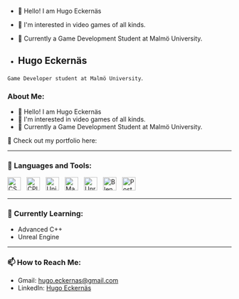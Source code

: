 - 👋 Hello! I am Hugo Eckernäs
- 👀 I'm interested in video games of all kinds.
- 🏫 Currently a Game Development Student at Malmö University.

- ## Hugo Eckernäs

`Game Developer student at Malmö University`.

### About Me: 
- 👋 Hello! I am Hugo Eckernäs
- 👀 I'm interested in video games of all kinds.
- 🏫 Currently a Game Development Student at Malmö University.

💼 Check out my portfolio here: 

---

### 🧰 Languages and Tools: 

<img align="left" alt="CSharp" width="30px" style="padding-right:10px;" src="https://cdn.jsdelivr.net/gh/devicons/devicon/icons/csharp/csharp-original.svg" />
<img align="left" alt="CPlusPlus" width="30px" style="padding-right:10px;" src="https://cdn.jsdelivr.net/gh/devicons/devicon/icons/cplusplus/cplusplus-original.svg" />
<img align="left" alt="Unity" width="30px" style="padding-right:10px;" src="https://cdn.jsdelivr.net/gh/devicons/devicon/icons/unity/unity-original.svg" />
<img align="left" alt="Maya" width="30px" style="padding-right:10px;" src="https://cdn.jsdelivr.net/gh/devicons/devicon/icons/maya/maya-original-wordmark.svg" />
<img align="left" alt="UnrealEngine" width="30px" style="padding-right:10px;" src="https://cdn.jsdelivr.net/gh/devicons/devicon/icons/unrealengine/unrealengine-original.svg" />
<img align="left" alt="Blender" width="30px" style="padding-right:10px;" src="https://cdn.jsdelivr.net/gh/devicons/devicon/icons/blender/blender-original.svg" />
<img align="left" alt="PostgreSQL" width="30px" style="padding-right:10px;" src="https://cdn.jsdelivr.net/gh/devicons/devicon/icons/postgresql/postgresql-original.svg" />
<br />
<br />

---

### 🌱 Currently Learning:

- Advanced C++
- Unreal Engine

---

### 📫 How to Reach Me:

- Gmail: [hugo.eckernas@gmail.com](hugo.eckernas@gmail.com)
- LinkedIn: [Hugo Eckernäs](https://www.linkedin.com/in/hugo-eckern%C3%A4s/)

<!--
**HugoEck/HugoEck** is a ✨ _special_ ✨ repository because its `README.md` (this file) appears on your GitHub profile.

Here are some ideas to get you started:

- 🔭 I’m currently working on ...
- 🌱 I’m currently learning ...
- 👯 I’m looking to collaborate on ...
- 🤔 I’m looking for help with ...
- 💬 Ask me about ...
- 📫 How to reach me: ...
- 😄 Pronouns: ...
- ⚡ Fun fact: ...
-->
